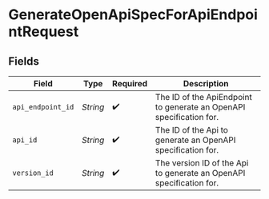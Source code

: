 # GenerateOpenApiSpecForApiEndpointRequest


## Fields

| Field                                                               | Type                                                                | Required                                                            | Description                                                         |
| ------------------------------------------------------------------- | ------------------------------------------------------------------- | ------------------------------------------------------------------- | ------------------------------------------------------------------- |
| `api_endpoint_id`                                                   | *String*                                                            | :heavy_check_mark:                                                  | The ID of the ApiEndpoint to generate an OpenAPI specification for. |
| `api_id`                                                            | *String*                                                            | :heavy_check_mark:                                                  | The ID of the Api to generate an OpenAPI specification for.         |
| `version_id`                                                        | *String*                                                            | :heavy_check_mark:                                                  | The version ID of the Api to generate an OpenAPI specification for. |